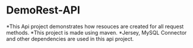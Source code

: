 # DemoRest-API

*This Api project demonstrates how resouces are created for all request methods.
*This project is made using maven.
*Jersey, MySQL Connector and other dependencies are used in this api project.
